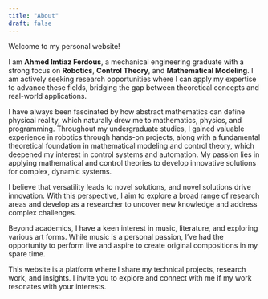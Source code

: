```yaml
---
title: "About"
draft: false
---
```


Welcome to my personal website!

I am **Ahmed Imtiaz Ferdous**, a mechanical engineering graduate with a strong focus on **Robotics**, **Control Theory**, and **Mathematical Modeling**. I am actively seeking research opportunities where I can apply my expertise to advance these fields, bridging the gap between theoretical concepts and real-world applications.

I have always been fascinated by how abstract mathematics can define physical reality, which naturally drew me to mathematics, physics, and programming. Throughout my undergraduate studies, I gained valuable experience in robotics through hands-on projects, along with a fundamental theoretical foundation in mathematical modeling and control theory, which deepened my interest in control systems and automation. My passion lies in applying mathematical and control theories to develop innovative solutions for complex, dynamic systems.

I believe that versatility leads to novel solutions, and novel solutions drive innovation. With this perspective, I aim to explore a broad range of research areas and develop as a researcher to uncover new knowledge and address complex challenges.

Beyond academics, I have a keen interest in music, literature, and exploring various art forms. While music is a personal passion, I’ve had the opportunity to perform live and aspire to create original compositions in my spare time.

This website is a platform where I share my technical projects, research work, and insights. I invite you to explore and connect with me if my work resonates with your interests.
